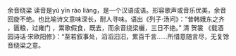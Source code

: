 

余音绕梁
读音是yú yīn rào liáng，是一个汉语成语。形容歌声或音乐优美，余音回旋不绝。也比喻诗文意味深长，耐人寻味。语出《列子·汤问》：“昔韩娥东之齐 ，匮粮，过雍门 ，鬻歌假食，既去，而余音绕梁欐，三日不绝。” 清 贺裳 《载酒园诗话·宋欧阳修》：“至若叙事处，滔滔汩汩，累百千言……所惜意随言尽，无复馀音绕梁之意。 